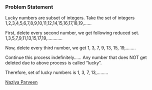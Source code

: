 ### Problem Statement
Lucky numbers are subset of integers. 
Take the set of integers
1,2,3,4,5,6,7,8,9,10,11,12,14,15,16,17,18,19,……

First, delete every second number, we get following reduced set.
1,3,5,7,9,11,13,15,17,19,…………

Now, delete every third number, we get
1, 3, 7, 9, 13, 15, 19,….….

Continue this process indefinitely……
Any number that does NOT get deleted due to above process is called “lucky”.

Therefore, set of lucky numbers is 1, 3, 7, 13,………

[Naziya Parveen](https://github.com/Naziya-Parveen)